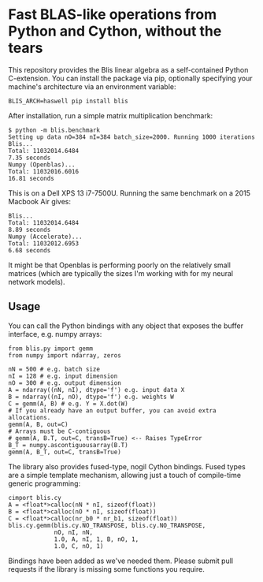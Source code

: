 Fast BLAS-like operations from Python and Cython, without the tears
========================================================

This repository provides the Blis linear algebra as a self-contained Python
C-extension. You can install the package via pip, optionally specifying your
machine's architecture via an environment variable:
    
    BLIS_ARCH=haswell pip install blis

After installation, run a simple matrix multiplication benchmark:

    $ python -m blis.benchmark    
    Setting up data nO=384 nI=384 batch_size=2000. Running 1000 iterations
    Blis...
    Total: 11032014.6484
    7.35 seconds
    Numpy (Openblas)...
    Total: 11032016.6016
    16.81 seconds

This is on a Dell XPS 13 i7-7500U. Running the same benchmark on a 2015 Macbook
Air gives:  
    
    Blis...
    Total: 11032014.6484
    8.89 seconds
    Numpy (Accelerate)...
    Total: 11032012.6953
    6.68 seconds
                            
It might be that Openblas is performing poorly on the relatively small
matrices (which are typically the sizes I'm working with for my neural
network models). 

Usage
-----

You can call the Python bindings with any object that exposes the buffer
interface, e.g. numpy arrays:

    from blis.py import gemm
    from numpy import ndarray, zeros

    nN = 500 # e.g. batch size
    nI = 128 # e.g. input dimension
    nO = 300 # e.g. output dimension
    A = ndarray((nN, nI), dtype='f') e.g. input data X
    B = ndarray((nI, nO), dtype='f') e.g. weights W
    C = gemm(A, B) # e.g. Y = X.dot(W)
    # If you already have an output buffer, you can avoid extra allocations.
    gemm(A, B, out=C)
    # Arrays must be C-contiguous
    # gemm(A, B.T, out=C, transB=True) <-- Raises TypeError
    B_T = numpy.ascontiguousarray(B.T)
    gemm(A, B_T, out=C, transB=True)

The library also provides fused-type, nogil Cython bindings. Fused types are
a simple template mechanism, allowing just a touch of compile-time generic
programming:

    cimport blis.cy
    A = <float*>calloc(nN * nI, sizeof(float))
    B = <float*>calloc(nO * nI, sizeof(float))
    C = <float*>calloc(nr_b0 * nr_b1, sizeof(float))
    blis.cy.gemm(blis.cy.NO_TRANSPOSE, blis.cy.NO_TRANSPOSE,
                 nO, nI, nN,
                 1.0, A, nI, 1, B, nO, 1,
                 1.0, C, nO, 1)


Bindings have been added as we've needed them. Please submit pull requests if
the library is missing some functions you require.

